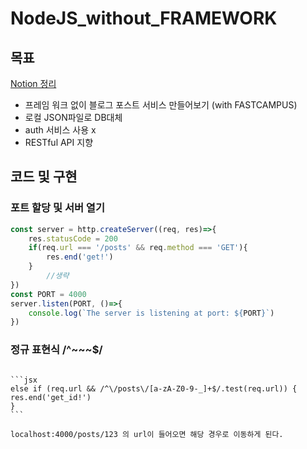 # NodeJS_without_FRAMEWORK    
## 목표
[Notion 정리](https://www.notion.so/087cbd1e9d3045dbaaad48f5738ed5b5)  
- 프레임 워크 없이 블로그 포스트 서비스 만들어보기 (with FASTCAMPUS)
- 로컬 JSON파일로 DB대체
- auth 서비스 사용 x
- RESTful API 지향

## 코드 및 구현

### 포트 할당 및 서버 열기

```jsx
const server = http.createServer((req, res)=>{
    res.statusCode = 200
    if(req.url === '/posts' && req.method === 'GET'){
        res.end('get!')
    }
		//생략
})
const PORT = 4000
server.listen(PORT, ()=>{
    console.log(`The server is listening at port: ${PORT}`)
})
```

### 정규 표현식 /^~~~$/

~~~부분에 원하는 형식을 집어넣으면 된다.

```jsx
else if (req.url && /^\/posts\/[a-zA-Z0-9-_]+$/.test(req.url)) {
res.end('get_id!')
}
```

localhost:4000/posts/123 의 url이 들어오면 해당 경우로 이동하게 된다.
